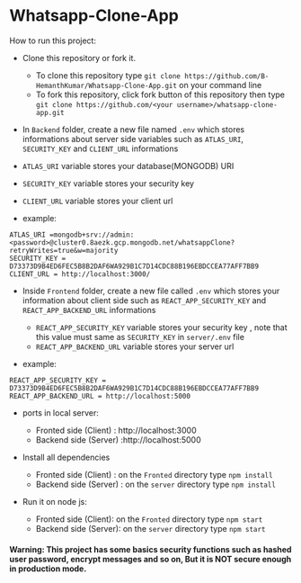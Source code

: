 # Whatsapp-Clone-App

How to run this project:

- Clone this repository or fork it.
  - To clone this repository type `git clone https://github.com/B-HemanthKumar/Whatsapp-Clone-App.git` on your command line
  - To fork this repository, click fork button of this repository then type `git clone https://github.com/<your username>/whatsapp-clone-app.git`

 - In `Backend` folder, create a new file named `.env` which stores informations about server side variables such as `ATLAS_URI`, `SECURITY_KEY` and `CLIENT_URL` informations
  - `ATLAS_URI` variable stores your database(MONGODB) URI  
  - `SECURITY_KEY` variable stores your security key 
  - `CLIENT_URL` variable stores your client url  

 - example:
  ```
  ATLAS_URI =mongodb+srv://admin:<password>@cluster0.8aezk.gcp.mongodb.net/whatsappClone?retryWrites=true&w=majority
  SECURITY_KEY = D73373D9B4ED6FEC5B8B2DAF6WA929B1C7D14CDC88B196EBDCCEA77AFF7BB9
  CLIENT_URL = http://localhost:3000/
  ```
- Inside `Frontend` folder, create a new file called `.env` which stores your information about client side such as `REACT_APP_SECURITY_KEY` and `REACT_APP_BACKEND_URL` informations

  - `REACT_APP_SECURITY_KEY` variable stores your security key , note that this value must same as `SECURITY_KEY` in `server/.env` file
  - `REACT_APP_BACKEND_URL` variable stores your server url  

 - example:
  ```
  REACT_APP_SECURITY_KEY = D73373D9B4ED6FEC5B8B2DAF6WA929B1C7D14CDC88B196EBDCCEA77AFF7BB9
  REACT_APP_BACKEND_URL = http://localhost:5000
  ```
- ports in local server:

  - Fronted side (Client) : http://localhost:3000
  - Backend side (Server) :http://localhost:5000

- Install all dependencies

  - Fronted side (Client) : on the `Fronted` directory type `npm install`
  - Backend side (Server) : on the `server` directory type `npm install`

- Run it on node js:

  - Fronted side (Client): on the `Fronted` directory type `npm start`
  - Backend side (Server): on the `server` directory type `npm start` 

#### Warning: This project has some basics security functions such as hashed user password, encrypt messages and so on, But it is NOT secure enough in production mode.
